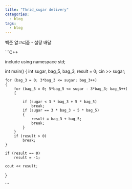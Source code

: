 ```yaml
---
title: "Thrid_sugar delivery"
categories:
  - blog
tags:
  - blog
---
```


백준 알고리즘 - 설탕 배달


​```C++


include <iostream>
using namespace std;

int main()
{
	int sugar, bag_5, bag_3, result = 0;
	cin >> sugar;

	for (bag_3 = 0; 3*bag_3 <= sugar; bag_3++)
	{
		for (bag_5 = 0; 5*bag_5 <= sugar - 3*bag_3; bag_5++)
		{

			if (sugar < 3 * bag_3 + 5 * bag_5)
				break;
			if (sugar == 3 * bag_3 + 5 * bag_5)
			{
				result = bag_3 + bag_5;
				break;
			}
		}
		if (result > 0)
			break;
	}
		
	if (result == 0)
		result = -1;

	cout << result; 
}

​```